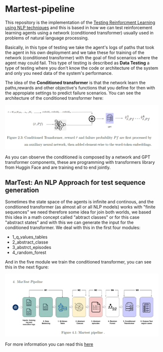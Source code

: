 # Martest-pipeline

This repository is the implementation of the [Testing Reinforcment Learning using NLP techniques](https://repositorio.uniandes.edu.co/entities/publication/80630919-0cd4-42bf-a52a-9b6803ac4209) and this is based in how we can test reinforcement learning agents using a network (conditioned transformer) usually used in problems of natural language processing. 

Basically, in this type of testing we take the agent's logs of paths that took the agent in his own deployment and we take these for training of the network (conditioned transformer) with the goal of find scenarios where the agent may could fail. This type of testing is described as **Data Testing** a type of testing where you don't know the code or architecture of the system and only you need data of the system's performance. 

The idea of the **Conditioned transformer** is that the network learn the paths,rewards and other objective's functions that you define for then with the appropiate settings to predict failure scenarios. You can see the architecture of the conditioned transformer here: 

![Conditioned Transformer](readme_docs/conditioned_transformer.png)

As you can observe the conditioned is composed by a network and GPT transformer components, these are programming with transformers library from Huggin Face and are training end to end jointly. 

## MarTest: An NLP Approach for test sequence generation

Sometimes the state space of the agents is infinite and continous, and the conditioned transformer (as almost all or all NLP models) works with "finite sequences" we need therefore some idea for join both worlds, we based this idea in a math concept called "abtract classes" or for this case "abstract states" and with this we can generate the input for the conditioned transformer. We deal with this in the first four modules: 

- 1_q_values_tables
- 2_abstract_classe
- 3_abstrct_episodes
- 4_random_forest

And in the five module we train the conditioned transformer, you can see this in the next figure: 

![Pipeline architecture](readme_docs/Pipeline_achitecture.png)

For more information you can read this [here](https://repositorio.uniandes.edu.co/entities/publication/80630919-0cd4-42bf-a52a-9b6803ac4209)



